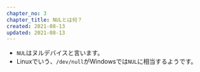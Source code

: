 ```yaml
---
chapter_no: 3
chapter_title: NULとは何？
created: 2021-08-13
updated: 2021-08-13
---
```

- `NUL`はヌルデバイスと言います。
- Linuxでいう、`/dev/null`がWindowsでは`NUL`に相当するようです。
